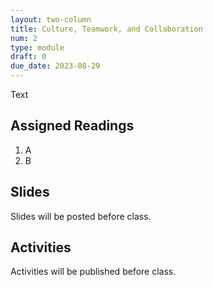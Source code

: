 ```yaml
---
layout: two-column
title: Culture, Teamwork, and Collaboration
num: 2
type: module
draft: 0
due_date: 2023-08-29
---
```


Text

## Assigned Readings

1. A
2. B

## Slides
Slides will be posted before class.


## Activities
Activities will be published before class.
